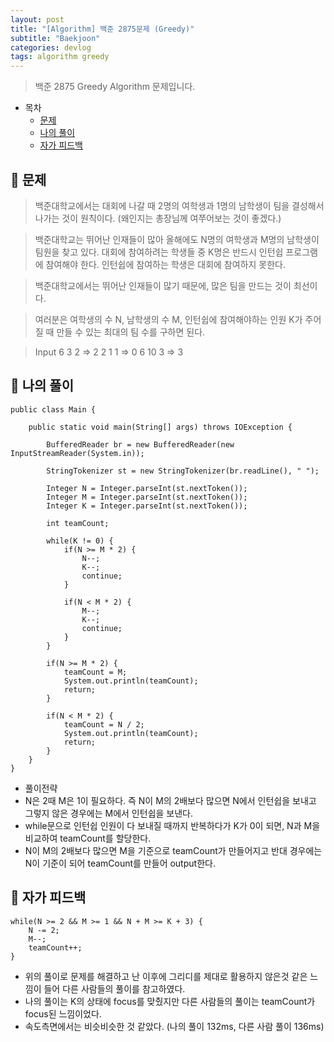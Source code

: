 ```yaml
---
layout: post
title: "[Algorithm] 백준 2875문제 (Greedy)"
subtitle: "Baekjoon"
categories: devlog
tags: algorithm greedy
---
```


> 백준 2875 Greedy Algorithm 문제입니다.

<!---more--->

- 목차
  - [문제](#-문제)
  - [나의 풀이](#-나의-풀이)
  - [자가 피드백](#-자가-피드백)

## 📌 문제

> 백준대학교에서는 대회에 나갈 때 2명의 여학생과 1명의 남학생이 팀을 결성해서 나가는 것이 원칙이다. (왜인지는 총장님께 여쭈어보는 것이 좋겠다.)

> 백준대학교는 뛰어난 인재들이 많아 올해에도 N명의 여학생과 M명의 남학생이 팀원을 찾고 있다. 대회에 참여하려는 학생들 중 K명은 반드시 인턴쉽 프로그램에 참여해야 한다. 인턴쉽에 참여하는 학생은 대회에 참여하지 못한다.

> 백준대학교에서는 뛰어난 인재들이 많기 때문에, 많은 팀을 만드는 것이 최선이다.

> 여러분은 여학생의 수 N, 남학생의 수 M, 인턴쉽에 참여해야하는 인원 K가 주어질 때 만들 수 있는 최대의 팀 수를 구하면 된다.

> Input
> 6 3 2 => 2
> 2 1 1 => 0
> 6 10 3 => 3

## 📌 나의 풀이

```
public class Main {

    public static void main(String[] args) throws IOException {

        BufferedReader br = new BufferedReader(new InputStreamReader(System.in));

        StringTokenizer st = new StringTokenizer(br.readLine(), " ");

        Integer N = Integer.parseInt(st.nextToken());
        Integer M = Integer.parseInt(st.nextToken());
        Integer K = Integer.parseInt(st.nextToken());

        int teamCount;

        while(K != 0) {
            if(N >= M * 2) {
                N--;
                K--;
                continue;
            }

            if(N < M * 2) {
                M--;
                K--;
                continue;
            }
        }

        if(N >= M * 2) {
            teamCount = M;
            System.out.println(teamCount);
            return;
        }

        if(N < M * 2) {
            teamCount = N / 2;
            System.out.println(teamCount);
            return;
        }
    }
}
```

- 풀이전략
- N은 2때 M은 1이 필요하다. 즉 N이 M의 2배보다 많으면 N에서 인턴쉽을 보내고 그렇지 않은 경우에는 M에서 인턴쉽을 보낸다.
- while문으로 인턴쉽 인원이 다 보내질 때까지 반복하다가 K가 0이 되면, N과 M을 비교하여 teamCount를 할당한다.
- N이 M의 2배보다 많으면 M을 기준으로 teamCount가 만들어지고 반대 경우에는 N이 기준이 되어 teamCount를 만들어 output한다.

## 📌 자가 피드백

```
while(N >= 2 && M >= 1 && N + M >= K + 3) {
    N -= 2;
    M--;
    teamCount++;
}
```

- 위의 풀이로 문제를 해결하고 난 이후에 그리디를 제대로 활용하지 않은것 같은 느낌이 들어 다른 사람들의 풀이를 참고하였다.
- 나의 풀이는 K의 상태에 focus를 맞췄지만 다른 사람들의 풀이는 teamCount가 focus된 느낌이었다.
- 속도측면에서는 비슷비슷한 것 같았다. (나의 풀이 132ms, 다른 사람 풀이 136ms)
